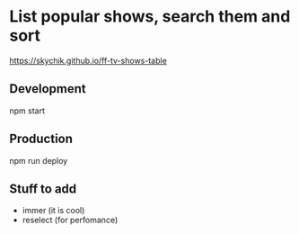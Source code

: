 # List popular shows, search them and sort
https://skychik.github.io/ff-tv-shows-table
## Development
npm start
## Production
npm run deploy
## Stuff to add
- immer (it is cool)
- reselect (for perfomance)
